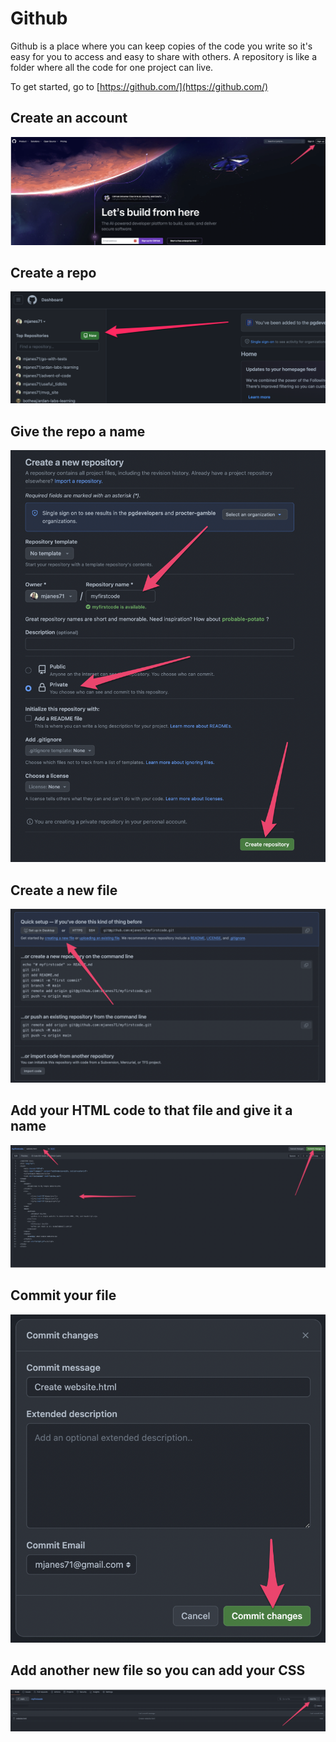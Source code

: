 # Github

Github is a place where you can keep copies of the code you write so it's easy for you to access and easy to share with others. A repository is like a folder where all the code for one project can live.

To get started, go to [https://github.com/](https://github.com/)

## Create an account
![Signup](img/github_signup.png)
## Create a repo
![New Repo](img/new_repo.png)
## Give the repo a name
![Name repo](img/name_repo.png)
## Create a new file
![New file](img/new_file.png)
## Add your HTML code to that file and give it a name
![name file](img/name_and_commit_file.png)
## Commit your file
![commit file](img/commit.png)
## Add another new file so you can add your CSS
![new file again](img/new_file_again.png)

